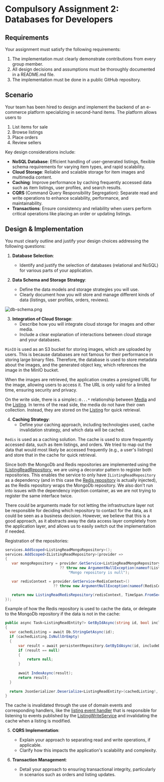 ﻿# Compulsory Assignment 2: Databases for Developers

## Requirements
Your assignment must satisfy the following requirements:

1. The implementation must clearly demonstrate contributions from every group member.
2. All design decisions and assumptions must be thoroughly documented in a README.md file.
3. The implementation must be done in a public GitHub repository.

## Scenario
Your team has been hired to design and implement the backend of an e-commerce platform specializing in second-hand items. The platform allows users to

1. List items for sale
2. Browse listings
3. Place orders
4. Review sellers

Key design considerations include:

- **NoSQL Database**: Efficient handling of user-generated listings, flexible schema requirements for varying item types, and rapid scalability.
- **Cloud Storage**: Reliable and scalable storage for item images and multimedia content.
- **Caching**: Improve performance by caching frequently accessed data such as item listings, user profiles, and search results.
- **CQRS** (Command Query Responsibility Segregation): Separate read and write operations to enhance scalability, performance, and maintainability.
- **Transactions**: Ensure consistency and reliability when users perform critical operations like placing an order or updating listings.

## Design & Implementation
You must clearly outline and justify your design choices addressing the following questions:

1. **Database Selection**:
   - Identify and justify the selection of databases (relational and NoSQL) for various parts of your application. 

2. **Data Schema and Storage Strategy**:
   - Define the data models and storage strategies you will use. 
   - Clearly document how you will store and manage different kinds of data (listings, user profiles, orders, reviews).

![db-schema.png](db-schema.png)

3. **Integration of Cloud Storage**:
   - Describe how you will integrate cloud storage for images and other media. 
   - Include a clear explanation of interactions between cloud storage and your databases.

`MinIO` is used as an S3 bucket for storing images, which are uploaded by users. This is because databases are not famous for their performance in storing large binary files. 
Therefore, the database is used to store metadata about the images, and the generated object key, which references the image in the MinIO bucket. 

When the images are retrieved, the application creates a presigned URL for the image, allowing users to access it. The URL is only valid for a limited time, ensuring security and privacy.

On the write side, there is a simple`1:0...*` relationship between [Media](Reclaim/Domain/Entities/Write/MediaWriteEntity.cs) and the [Listing](Reclaim/Domain/Entities/Write/ListingWriteEntity.cs).
In terms of the read side, the media do not have their own collection. Instead, they are stored on the [Listing](Reclaim/Domain/Entities/Read/ListingReadEntity.cs) for quick retrieval.

4. **Caching Strategy**:
   - Define your caching approach, including technologies used, cache invalidation strategy, and which data will be cached.

`Redis` is used as a caching solution. The cache is used to store frequently accessed data, such as item listings, and orders. 
We tried to map out the data that would most likely be accessed frequently (e.g., a user's listings) and store that in the cache for quick retrieval.

Since both the MongoDb and Redis repositories are implemented using the [IListingReadRepository](Reclaim/Infrastructure/Repositories/Read/Interfaces/IListingReadRepository.cs), we are using a decorator pattern to register both repositories.
This enables the service to only have `IListingReadRepository` as a dependency (and in this case the [Redis repository](Reclaim/Infrastructure/Repositories/Read/Implementations/Redis/ListingReadRedisRepository.cs) is actually injected), as the Redis repository wraps the MongoDb repository. 
We also don't run into issues with the dependency injection container, as we are not trying to register the same interface twice. 

There could be arguments made for not letting the infrastructure layer not be responsible for deciding which repository to contact for the data, as it could be seen as a business decision.
However, we believe that this is a good approach, as it abstracts away the data access layer completely from the application layer, and allows us to easily switch out the implementation if needed.

Registration of the repositories:
```csharp
services.AddScoped<ListingReadMongoRepository>();
services.AddScoped<IListingReadRepository>(provider =>
{
   var mongoRepository = provider.GetService<ListingReadMongoRepository>()
                         ?? throw new ArgumentNullException(nameof(ListingReadMongoRepository),
                             "Mongo repository is null");

   var redisContext = provider.GetService<RedisContext>()
                      ?? throw new ArgumentNullException(nameof(RedisContext), "Redis context is null");

   return new ListingReadRedisRepository(redisContext, TimeSpan.FromSeconds(30), mongoRepository);
});
```

Example of how the Redis repository is used to cache the data, or delegate to the MongoDb repository if the data is not in the cache:
```csharp
public async Task<ListingReadEntity?> GetByIdAsync(string id, bool includeDeleted = false)
{
  var cachedListing = await Db.StringGetAsync(id);
  if (cachedListing.IsNullOrEmpty)
  {
      var result = await persistentRepository.GetByIdAsync(id, includeDeleted);
      if (result == null)
      {
          return null;
      }
      
      await IndexAsync(result);
      return result;
  }
  
  return JsonSerializer.Deserialize<ListingReadEntity>(cachedListing!, JsonSerializerOptions);
}
```

The cache is invalidated through the use of domain events and corresponding handlers, like the [listing event handler](Reclaim/Infrastructure/EventBus/Listing/ListingEventsHandler.cs) 
that is responsible for listening to events published by the [ListingWriteService](Reclaim/Application/Services/Implementations/ListingService.cs) and invalidating the cache when a listing is modified.


5. **CQRS Implementation**:
   - Explain your approach to separating read and write operations, if applicable. 
   - Clarify how this impacts the application's scalability and complexity.
   
6. **Transaction Management**:
   - Detail your approach to ensuring transactional integrity, particularly in scenarios such as orders and listing updates.
